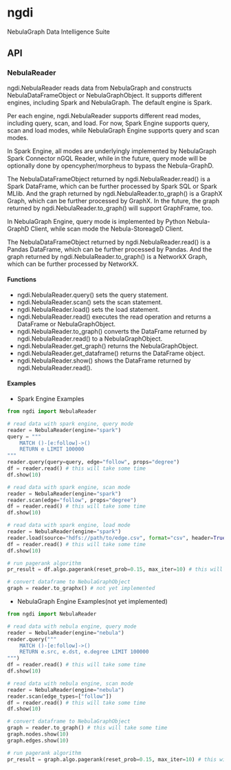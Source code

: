 # ngdi

NebulaGraph Data Intelligence Suite

## API

### NebulaReader

ngdi.NebulaReader reads data from NebulaGraph and constructs NebulaDataFrameObject or NebulaGraphObject.
It supports different engines, including Spark and NebulaGraph. The default engine is Spark.

Per each engine, ngdi.NebulaReader supports different read modes, including query, scan, and load.
For now, Spark Engine supports query, scan and load modes, while NebulaGraph Engine supports query and scan modes.

In Spark Engine, all modes are underlyingly implemented by NebulaGraph Spark Connector nGQL Reader, while in the future, query mode will be optionally done by opencypher/morpheus to bypass the Nebula-GraphD.

The NebulaDataFrameObject returned by ngdi.NebulaReader.read() is a Spark DataFrame, which can be further processed by Spark SQL or Spark MLlib. And the graph returned by ngdi.NebulaReader.to_graph() is a GraphX Graph, which can be further processed by GraphX. In the future, the graph returned by ngdi.NebulaReader.to_graph() will support GraphFrame, too.

In NebulaGraph Engine, query mode is implemented by Python Nebula-GraphD Client, while scan mode the Nebula-StoreageD Client.

The NebulaDataFrameObject returned by ngdi.NebulaReader.read() is a Pandas DataFrame, which can be further processed by Pandas. And the graph returned by ngdi.NebulaReader.to_graph() is a NetworkX Graph, which can be further processed by NetworkX.

#### Functions

- ngdi.NebulaReader.query() sets the query statement.
- ngdi.NebulaReader.scan() sets the scan statement.
- ngdi.NebulaReader.load() sets the load statement.
- ngdi.NebulaReader.read() executes the read operation and returns a DataFrame or NebulaGraphObject.
- ngdi.NebulaReader.to_graph() converts the DataFrame returned by ngdi.NebulaReader.read() to a NebulaGraphObject.
- ngdi.NebulaReader.get_graph() returns the NebulaGraphObject.
- ngdi.NebulaReader.get_dataframe() returns the DataFrame object.
- ngdi.NebulaReader.show() shows the DataFrame returned by ngdi.NebulaReader.read().

#### Examples

- Spark Engine Examples

```python
from ngdi import NebulaReader

# read data with spark engine, query mode
reader = NebulaReader(engine="spark")
query = """
    MATCH ()-[e:follow]->()
    RETURN e LIMIT 100000
"""
reader.query(query=query, edge="follow", props="degree")
df = reader.read() # this will take some time
df.show(10)

# read data with spark engine, scan mode
reader = NebulaReader(engine="spark")
reader.scan(edge="follow", props="degree")
df = reader.read() # this will take some time
df.show(10)

# read data with spark engine, load mode
reader = NebulaReader(engine="spark")
reader.load(source="hdfs://path/to/edge.csv", format="csv", header=True, schema="src: string, dst: string, rank: int")
df = reader.read() # this will take some time
df.show(10)

# run pagerank algorithm
pr_result = df.algo.pagerank(reset_prob=0.15, max_iter=10) # this will take some time

# convert dataframe to NebulaGraphObject
graph = reader.to_graphx() # not yet implemented
```

- NebulaGraph Engine Examples(not yet implemented)

```python
from ngdi import NebulaReader

# read data with nebula engine, query mode
reader = NebulaReader(engine="nebula")
reader.query("""
    MATCH ()-[e:follow]->()
    RETURN e.src, e.dst, e.degree LIMIT 100000
""")
df = reader.read() # this will take some time
df.show(10)

# read data with nebula engine, scan mode
reader = NebulaReader(engine="nebula")
reader.scan(edge_types=["follow"])
df = reader.read() # this will take some time
df.show(10)

# convert dataframe to NebulaGraphObject
graph = reader.to_graph() # this will take some time
graph.nodes.show(10)
graph.edges.show(10)

# run pagerank algorithm
pr_result = graph.algo.pagerank(reset_prob=0.15, max_iter=10) # this will take some time
```
